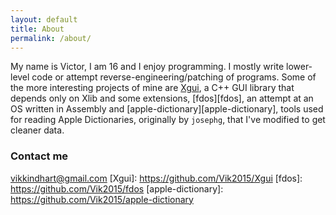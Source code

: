 ```yaml
---
layout: default
title: About
permalink: /about/
---
```


My name is Victor, I am 16 and I enjoy programming. I mostly write lower-level code or attempt reverse-engineering/patching of programs. Some of the more interesting projects of mine are [Xgui](Xgui), a C++ GUI library that depends only on Xlib and some extensions, [fdos][fdos], an attempt at an OS written in Assembly and [apple-dictionary][apple-dictionary], tools used for reading Apple Dictionaries, originally by `josephg`, that I've modified to get cleaner data.

### Contact me

[vikkindhart@gmail.com](mailto:vikkindhart@gmail.com)
[Xgui]: https://github.com/Vik2015/Xgui
[fdos]: https://github.com/Vik2015/fdos
[apple-dictionary]: https://github.com/Vik2015/apple-dictionary
